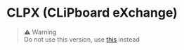 # CLPX (CLiPboard eXchange)

> ⚠️ Warning  
> Do not use this version, use [this](https://github.com/starstalker9160/CLPX/tree/main) instead
